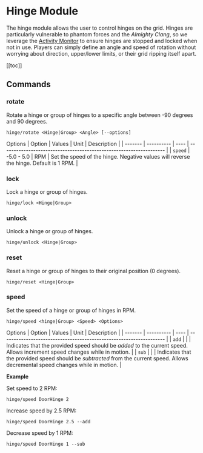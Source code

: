 # Hinge Module
<!-- [< Modules](../Modules.md) -->

The hinge module allows the user to control hinges on the grid.  Hinges are particularly vulnerable to phantom forces and the *Almighty Clang*, so we leverage the [Activity Monitor](/IngameScript/Modules/Core/ActivityMonitor.md) to ensure hinges are stopped and locked when not in use. Players can simply define an angle and speed of rotation without worrying about direction, upper/lower limits, or their grid ripping itself apart.

[[toc]]

## Commands

### rotate
Rotate a hinge or group of hinges to a specific angle between -90 degrees and 90 degrees.
```
hinge/rotate <Hinge|Group> <Angle> [--options]
```

Options
| Option  | Values     | Unit | Description                                                         |
| ------- | ---------- | ---- | ------------------------------------------------------------------- |
| `speed` | -5.0 - 5.0 | RPM  | Set the speed of the hinge. Negative values will reverse the hinge. Default is 1 RPM. |

### lock
Lock a hinge or group of hinges.
```
hinge/lock <Hinge|Group>
```
<!-- Options
| Option | Values |Unit| Description |
| --- | --- | -- |-- |
| `stop` | **false**, true | bool | Set the hinge's velocity to 0 when locking. | -->

### unlock
Unlock a hinge or group of hinges.
```
hinge/unlock <Hinge|Group>
```

### reset
Reset a hinge or group of hinges to their original position (0 degrees).
```
hinge/reset <Hinge|Group>
```

### speed
Set the speed of a hinge or group of hinges in RPM.
```
hinge/speed <hinge|Group> <Speed> <Options>
```

Options
| Option  | Values     | Unit | Description                                                         |
| ------- | ---------- | ---- | ------------------------------------------------------------------- |
| `add` |  |   | Indicates that the provided speed should be *added* to the current speed. Allows increment speed changes while in motion. |
| `sub` |  |   | Indicates that the provided speed should be *subtracted* from the current speed. Allows decremental speed changes while in motion. |

**Example**

Set speed to 2 RPM:
```
hinge/speed DoorHinge 2
```

Increase speed by 2.5 RPM:
```
hinge/speed DoorHinge 2.5 --add
```

Decrease speed by 1 RPM:
```
hinge/speed DoorHinge 1 --sub
```

<!--- 
OnOff, OnOff_On, OnOff_Off, ShowOnHUD, ShowOnHUD_On, ShowOnHUD_Off, IncreaseFontSize, DecreaseFontSize, IncreaseTextPaddingSlider, DecreaseTextPaddingSlider, IncreaseChangeIntervalSlider, DecreaseChangeIntervalSlider, PreserveAspectRatio, IncreaseWeld speed, DecreaseWeld speed, Force weld, IncreaseSafetyDetach, DecreaseSafetyDetach, ShareInertiaTensor, AddRotorTopPart, AddMediumRotorTopPart, AddSmallRotorTopPart, AddHingeTopPart, AddMediumHingeTopPart, AddSmallHingeTopPart, Reverse, Detach, Attach, RotorLock, RotorLock_On, RotorLock_Off, HingeLock, HingeLock_On, HingeLock_Off, IncreaseTorque, DecreaseTorque, IncreaseBrakingTorque, DecreaseBrakingTorque, IncreaseVelocity, DecreaseVelocity, ResetVelocity, RotateToAngle, SetVelocity, IncreaseLowerLimit, DecreaseLowerLimit, SetLowerLimit, IncreaseUpperLimit, DecreaseUpperLimit, SetUpperLimit, IncreaseDisplacement, DecreaseDisplacement


--->